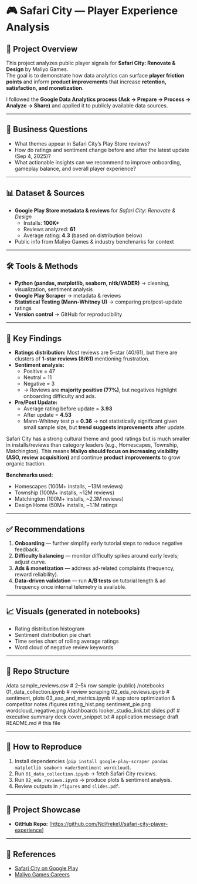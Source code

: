 # 🎮 Safari City — Player Experience Analysis

## 📌 Project Overview
This project analyzes public player signals for **Safari City: Renovate & Design** by Maliyo Games.  
The goal is to demonstrate how data analytics can surface **player friction points** and inform **product improvements** that increase **retention, satisfaction, and monetization**.

I followed the **Google Data Analytics process (Ask → Prepare → Process → Analyze → Share)** and applied it to publicly available data sources.

---

## 🎯 Business Questions
- What themes appear in Safari City’s Play Store reviews?  
- How do ratings and sentiment change before and after the latest update (Sep 4, 2025)?  
- What actionable insights can we recommend to improve onboarding, gameplay balance, and overall player experience?  

---

## 📊 Dataset & Sources
- **Google Play Store metadata & reviews** for *Safari City: Renovate & Design*  
  - Installs: **100K+**  
  - Reviews analyzed: **61**  
  - Average rating: **4.3** (based on distribution below)  
- Public info from Maliyo Games & industry benchmarks for context  

---

## 🛠️ Tools & Methods
- **Python (pandas, matplotlib, seaborn, nltk/VADER)** → cleaning, visualization, sentiment analysis  
- **Google Play Scraper** → metadata & reviews  
- **Statistical Testing (Mann-Whitney U)** → comparing pre/post-update ratings  
- **Version control** → GitHub for reproducibility  

---

## 🔎 Key Findings
- **Ratings distribution:** Most reviews are 5-star (40/61), but there are clusters of **1-star reviews (8/61)** mentioning frustration.  
- **Sentiment analysis:**  
  - Positive = 47  
  - Neutral = 11  
  - Negative = 3  
  - → Reviews are **majority positive (77%)**, but negatives highlight onboarding difficulty and ads.  
- **Pre/Post Update:**  
  - Average rating before update = **3.93**  
  - After update = **4.53**  
  - Mann-Whitney test p = **0.36** → not statistically significant given small sample size, but **trend suggests improvements** after update.  

Safari City has a strong cultural theme and good ratings but is much smaller in installs/reviews than category leaders (e.g., Homescapes, Township, Matchington). This means **Maliyo should focus on increasing visibility (ASO, review acquisition)** and continue **product improvements** to grow organic traction.

**Benchmarks used:**
- Homescapes (100M+ installs, ~13M reviews)    
- Township (100M+ installs, ~12M reviews)    
- Matchington (100M+ installs, ~2.3M reviews)     
- Design Home (50M+ installs, ~1.1M ratings       

---

## ✅ Recommendations
1. **Onboarding** — further simplify early tutorial steps to reduce negative feedback.  
2. **Difficulty balancing** — monitor difficulty spikes around early levels; adjust curve.  
3. **Ads & monetization** — address ad-related complaints (frequency, reward reliability).  
4. **Data-driven validation** — run **A/B tests** on tutorial length & ad frequency once internal telemetry is available.  

---

## 📈 Visuals (generated in notebooks)
- Rating distribution histogram  
- Sentiment distribution pie chart  
- Time series chart of rolling average ratings  
- Word cloud of negative review keywords  

---

## 📂 Repo Structure
/data
sample_reviews.csv # 2–5k row sample (public)
/notebooks
01_data_collection.ipynb # review scraping
02_eda_reviews.ipynb # sentiment, plots
03_aso_and_metrics.ipynb # app store optimization & competitor notes
/figures
rating_hist.png
sentiment_pie.png
wordcloud_negative.png
/dashboards
looker_studio_link.txt
slides.pdf # executive summary deck
cover_snippet.txt # application message draft
README.md # this file



---

## 🚀 How to Reproduce
1. Install dependencies (`pip install google-play-scraper pandas matplotlib seaborn vaderSentiment wordcloud`).  
2. Run `01_data_collection.ipynb` → fetch Safari City reviews.  
3. Run `02_eda_reviews.ipynb` → produce plots & sentiment analysis.  
4. Review outputs in `/figures` and `slides.pdf`.  

---

## 📢 Project Showcase
- **GitHub Repo:** [https://github.com/NdifrekeU/safari-city-player-experience]  
---

## 🔗 References
- [Safari City on Google Play](https://play.google.com/store/apps/details?id=com.maliyo.safaricity)  
- [Maliyo Games Careers](https://www.maliyo.com)  
